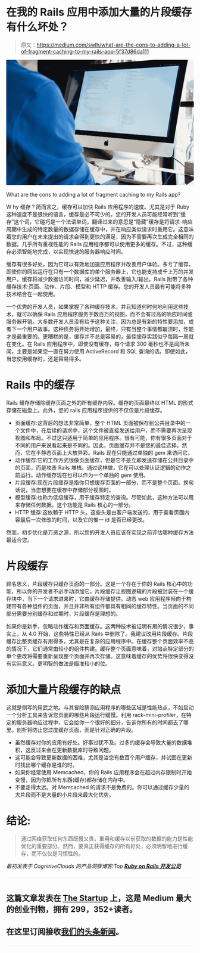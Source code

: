 # 在我的 Rails 应用中添加大量的片段缓存有什么坏处？

> 原文：<https://medium.com/swlh/what-are-the-cons-to-adding-a-lot-of-fragment-caching-to-my-rails-app-5f37d86da111>

![](img/fe7c366df6321c1e4117a7ebca32bc42.png)

What are the cons to adding a lot of fragment caching to my Rails app?

W hy 缓存？简而言之，缓存可以加快 Rails 应用程序的速度。尤其是对于 Ruby 这种速度不是很快的语言，缓存是必不可少的。您的开发人员可能经常听到“缓存”这个词，它碰巧是一个法语单词，翻译过来的意思是“隐藏”缓存是将请求-响应周期中生成的特定数量的数据存储在缓存中，并在响应类似请求时重用它。这意味着您的用户在未来提出的请求会得到更快的满足，因为不需要再次生成完全相同的数据。几乎所有重视性能的 Rails 应用程序都可以使用更多的缓存。不过，这种缓存必须智能地完成，以实现快速的服务器响应时间。

缓存有很多好处，因为它可以有效地加速应用程序并改善用户体验。多亏了缓存，即使你的网站运行在只有一个数据库的单个服务器上，它也能支持成千上万的并发用户。缓存将减少数据访问时间，减少延迟，并改善输入/输出。Rails 附带了各种缓存技术:页面、动作、片段、模型和 HTTP 缓存。您的开发人员最有可能将多种技术结合在一起使用。

一个优秀的开发人员，如果掌握了各种缓存技术，并且知道何时何地利用这些技术，就可以确保 Rails 应用程序服务于数百万的视图，而不会有过高的响应时间或服务器开销。大多数开发人员没有给予这种关注，因为总是有新的特性要添加，或者下一个用户故事。这种债务将开始增加，最终，只有当整个事情都崩溃时，性能才是最重要的。更糟糕的是，缓存并不总是容易的，最佳缓存实践似乎每隔一周就在变化。在 Rails 应用程序中，即使没有缓存，每个请求 300 毫秒也不是闻所未闻，主要是如果您一直在努力使用 ActiveRecord 和 SQL 查询的话。即便如此，当您使用缓存时，还是容易得多。

# Rails 中的缓存

Rails 缓存存储除缓存页面之外的所有缓存内容。缓存的页面最终以 HTML 的形式存储在磁盘上。此外，您的 rails 应用程序提供的不仅仅是片段缓存。

*   页面缓存:这背后的想法非常简单，整个 HTML 页面被保存到公共目录中的一个文件中，在后续的请求中，这个文件被直接发送给用户，而不需要再次呈现视图和布局。不过这只适用于简单的应用程序。很有可能，你有很多页面对于不同的用户来说看起来是不同的。因此，页面缓存并不是您的最佳选择。然而，它在半静态页面上大放异彩。Rails 现在只能通过单独的 gem 来访问它。
*   动作缓存:它的工作方式很像页面缓存，但是它不是立即发送存储在公共目录中的页面，而是攻击 Rails 堆栈。通过这样做，它在可以处理认证逻辑的动作之前运行。动作缓存现在也可以作为一个单独的 gem 使用。
*   片段缓存:现在片段缓存是指你只想缓存页面的一部分，而不是整个页面。换句话说，当您想要在缓存中存储部分视图时。
*   模型缓存:也称为低级缓存，用于缓存特定的查询。尽管如此，这种方法可以用来存储任何数据。这个功能是 Rails 核心的一部分。
*   HTTP 缓存:这依赖于 HTTP 头。这些头是由客户端发送的，用于查看页面内容最后一次修改的时间，以及它的惟一 id 是否已经更改。

然而，初步优化是万恶之源，所以您的开发人员应该在实现之前评估哪种缓存方法最适合您。

# 片段缓存

顾名思义，片段缓存只缓存页面的一部分。这是一个存在于你的 Rails 核心中的功能，所以你的开发者不必手动添加它。片段缓存让视图逻辑的片段被封装在一个缓存块中，当下一个请求进来时，它由缓存存储提供。动态 web 应用程序倾向于构建带有各种组件的页面，并且并非所有组件都具有相同的缓存特性。当页面的不同部分需要分别缓存和过期时，片段缓存是理想的。

如果你是新手，忽略动作缓存和页面缓存。这两种技术被证明有用的情况很少，事实上，从 4.0 开始，这些特性已经从 Rails 中删除了。我建议改用片段缓存。片段缓存比整页缓存有用得多，尤其是在复杂的应用程序中。在缓存整个页面效率不高的情况下，它们通常由较小的组件构建。缓存整个页面意味着，对站点特定部分的单个更改将需要重新呈现整个页面并再次存储。这意味着缓存的优势将很快变得没有实际意义。更明智的做法是瞄准较小的位。

# 添加大量片段缓存的缺点

这就是侧写的用武之地。与其冒险猜测应用程序的哪些区域是性能热点，不如启动一个分析工具来告诉您页面的哪些片段运行缓慢。利用 rack-mini-profiler，在特定的服务器响应过程中，它会给你一个很好的细分，告诉你所有的时间都去了哪里。剖析将防止您过度缓存页面，而是针对正确的片段。

*   虽然缓存对你的应用有好处。好事过犹不及。过多的缓存会导致大量的数据堆积，这反过来会在更新数据库时导致问题。
*   这可能会导致更新数据的困难，尤其是当您有数百个用户缓存，并试图在更新时找出哪个缓存是谁的时。
*   如果你经常使用 Memcached，你的 Rails 应用程序会在超过内存限制时开始变慢，因为你把所有东西(缓存)都存储在内存中。
*   不要走得太远。对 Memcached 的请求不是免费的。你可以通过缓存少量的大片段而不是大量的小片段来最大化优势。

# 结论:

> 通过网络获取任何东西既慢又贵。重用和缓存以前获取的数据的能力是性能优化的重要部分。然而，要真正获得缓存的所有好处，必须明智地进行缓存，而不仅仅是习惯性的。

*最初发表于 CognitiveClouds 的产品洞察博客:Top* [***Ruby on Rails 开发公司***](https://www.cognitiveclouds.com/custom-software-development-services/ruby-on-rails-development-company)

![](img/731acf26f5d44fdc58d99a6388fe935d.png)

## 这篇文章发表在 [The Startup](https://medium.com/swlh) 上，这是 Medium 最大的创业刊物，拥有 299，352+读者。

## 在这里订阅接收[我们的头条新闻](http://growthsupply.com/the-startup-newsletter/)。

![](img/731acf26f5d44fdc58d99a6388fe935d.png)
